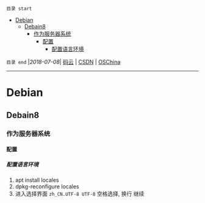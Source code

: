 `目录 start`
 
- [Debian](#debian)
    - [Debain8](#debain8)
        - [作为服务器系统](#作为服务器系统)
            - [配置](#配置)
                - [配置语言环境](#配置语言环境)

`目录 end` |_2018-07-08_| [码云](https://gitee.com/gin9) | [CSDN](http://blog.csdn.net/kcp606) | [OSChina](https://my.oschina.net/kcp1104)
****************************************
# Debian

## Debain8
### 作为服务器系统
#### 配置
##### 配置语言环境
1. apt install locales
2. dpkg-reconfigure locales
3. 进入选择界面 `zh_CN.UTF-8 UTF-8` 空格选择, 换行 继续

